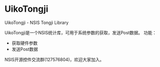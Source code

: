 # UikoTongji
UikoTongji - NSIS Tongji Library 

UikoTongji是一个NSIS统计库，可用于系统参数的获取，发送Post数据。
功能：
- 获取硬件参数
- 发送Post数据

NSIS开源控件交流群(127576804)，欢迎大家加入。